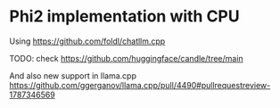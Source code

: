 # Phi2 implementation with CPU

Using https://github.com/foldl/chatllm.cpp

TODO: check https://github.com/huggingface/candle/tree/main

And also new support in llama.cpp https://github.com/ggerganov/llama.cpp/pull/4490#pullrequestreview-1787346569

